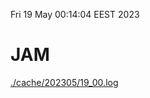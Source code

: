 Fri 19 May 00:14:04 EEST 2023
# JAM
<a href='./cache/202305/19_00.log'>./cache/202305/19_00.log</a>

